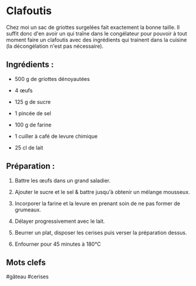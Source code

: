 Clafoutis
=================

Chez moi un sac de griottes surgelées fait exactement la bonne taille.
Il suffit donc d'en avoir un qui traîne dans le congélateur pour pouvoir
à tout moment faire un clafoutis avec des ingrédients qui trainent dans
la cuisine (la décongélation n'est pas nécessaire).

Ingrédients :
------

- 500 g de griottes dénoyautées

- 4 œufs
- 125 g de sucre
- 1 pincée de sel

- 100 g de farine
- 1 cuiller à café de levure chimique

- 25 cl de lait

Préparation :
------

1. Battre les œufs dans un grand saladier.

2. Ajouter le sucre et le sel & battre jusqu'à obtenir un mélange mousseux.

3. Incorporer la farine et la levure en prenant soin de ne pas former de grumeaux.

4. Délayer progressivement avec le lait.

5. Beurrer un plat, disposer les cerises puis verser la préparation dessus.

6. Enfourner pour 45 minutes à 180°C


Mots clefs
----------

#gâteau
#cerises
